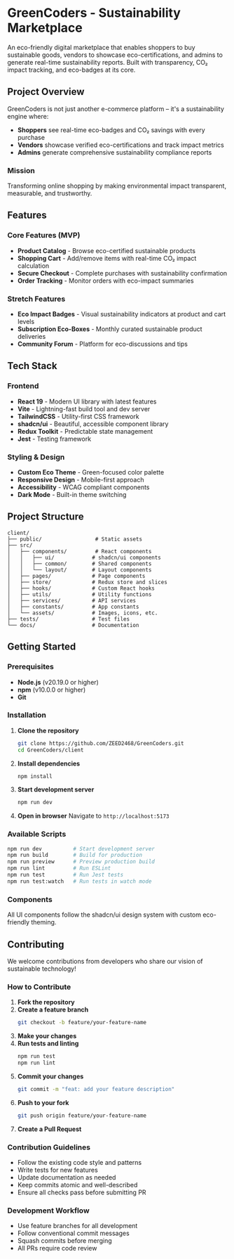 # GreenCoders - Sustainability Marketplace

An eco-friendly digital marketplace that enables shoppers to buy sustainable goods, vendors to showcase eco-certifications, and admins to generate real-time sustainability reports. Built with transparency, CO₂ impact tracking, and eco-badges at its core.

## Project Overview

GreenCoders is not just another e-commerce platform – it's a sustainability engine where:
- **Shoppers** see real-time eco-badges and CO₂ savings with every purchase
- **Vendors** showcase verified eco-certifications and track impact metrics
- **Admins** generate comprehensive sustainability compliance reports

### Mission
Transforming online shopping by making environmental impact transparent, measurable, and trustworthy.

## Features

### Core Features (MVP)
- **Product Catalog** - Browse eco-certified sustainable products
- **Shopping Cart** - Add/remove items with real-time CO₂ impact calculation
- **Secure Checkout** - Complete purchases with sustainability confirmation
- **Order Tracking** - Monitor orders with eco-impact summaries

### Stretch Features
- **Eco Impact Badges** - Visual sustainability indicators at product and cart levels
- **Subscription Eco-Boxes** - Monthly curated sustainable product deliveries
- **Community Forum** - Platform for eco-discussions and tips

## Tech Stack

### Frontend
- **React 19** - Modern UI library with latest features
- **Vite** - Lightning-fast build tool and dev server
- **TailwindCSS** - Utility-first CSS framework
- **shadcn/ui** - Beautiful, accessible component library
- **Redux Toolkit** - Predictable state management
- **Jest** - Testing framework

### Styling & Design
- **Custom Eco Theme** - Green-focused color palette
- **Responsive Design** - Mobile-first approach
- **Accessibility** - WCAG compliant components
- **Dark Mode** - Built-in theme switching

## Project Structure

```
client/
├── public/                 # Static assets
├── src/
│   ├── components/         # React components
│   │   ├── ui/            # shadcn/ui components
│   │   ├── common/        # Shared components
│   │   └── layout/        # Layout components
│   ├── pages/             # Page components
│   ├── store/             # Redux store and slices
│   ├── hooks/             # Custom React hooks
│   ├── utils/             # Utility functions
│   ├── services/          # API services
│   ├── constants/         # App constants
│   └── assets/            # Images, icons, etc.
├── tests/                 # Test files
└── docs/                  # Documentation
```

## Getting Started

### Prerequisites
- **Node.js** (v20.19.0 or higher)
- **npm** (v10.0.0 or higher)
- **Git**

### Installation

1. **Clone the repository**
   ```bash
   git clone https://github.com/ZEED2468/GreenCoders.git
   cd GreenCoders/client
   ```

2. **Install dependencies**
   ```bash
   npm install
   ```

3. **Start development server**
   ```bash
   npm run dev
   ```

4. **Open in browser**
   Navigate to `http://localhost:5173`

### Available Scripts

```bash
npm run dev          # Start development server
npm run build        # Build for production
npm run preview      # Preview production build
npm run lint         # Run ESLint
npm run test         # Run Jest tests
npm run test:watch   # Run tests in watch mode
```
### Components
All UI components follow the shadcn/ui design system with custom eco-friendly theming.

## Contributing

We welcome contributions from developers who share our vision of sustainable technology! 

### How to Contribute

1. **Fork the repository**
2. **Create a feature branch**
   ```bash
   git checkout -b feature/your-feature-name
   ```
3. **Make your changes**
4. **Run tests and linting**
   ```bash
   npm run test
   npm run lint
   ```
5. **Commit your changes**
   ```bash
   git commit -m "feat: add your feature description"
   ```
6. **Push to your fork**
   ```bash
   git push origin feature/your-feature-name
   ```
7. **Create a Pull Request**

### Contribution Guidelines
- Follow the existing code style and patterns
- Write tests for new features
- Update documentation as needed
- Keep commits atomic and well-described
- Ensure all checks pass before submitting PR

### Development Workflow
- Use feature branches for all development
- Follow conventional commit messages
- Squash commits before merging
- All PRs require code review
